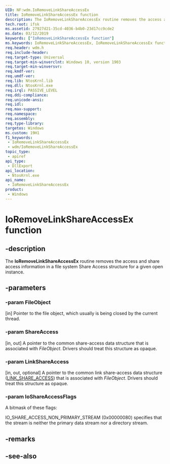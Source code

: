 ```yaml
---
UID: NF:wdm.IoRemoveLinkShareAccessEx
title: IoRemoveLinkShareAccessEx function
description: The IoRemoveLinkShareAccessEx routine removes the access and share access information in a file system Share Access structure for a given open instance.
tech.root: ifsk
ms.assetid: 27927d21-35cd-4036-b4b0-23d17cc9cde2
ms.date: 03/12/2019
keywords: ["IoRemoveLinkShareAccessEx function"]
ms.keywords: IoRemoveLinkShareAccessEx, IoRemoveLinkShareAccessEx function [Kernel-Mode Driver Architecture], kernel.IoRemoveLinkShareAccessEx, wdm/IoRemoveLinkShareAccessEx
req.header: wdm.h
req.include-header: 
req.target-type: Universal
req.target-min-winverclnt: Windows 10, version 1903
req.target-min-winversvr: 
req.kmdf-ver: 
req.umdf-ver: 
req.lib: NtosKrnl.lib
req.dll: NtosKrnl.exe
req.irql: PASSIVE_LEVEL
req.ddi-compliance: 
req.unicode-ansi: 
req.idl: 
req.max-support: 
req.namespace: 
req.assembly: 
req.type-library: 
targetos: Windows
ms.custom: 19H1
f1_keywords:
 - IoRemoveLinkShareAccessEx
 - wdm/IoRemoveLinkShareAccessEx
topic_type:
 - apiref
api_type:
 - DllExport
api_location:
 - NtosKrnl.exe
api_name:
 - IoRemoveLinkShareAccessEx
product:
 - Windows
---
```


# IoRemoveLinkShareAccessEx function


## -description

The <b>IoRemoveLinkShareAccessEx</b> routine removes the access and share access information in a file system Share Access structure for a given open instance.

## -parameters

### -param FileObject 

[in]
Pointer to the file object, which usually is being closed by the current thread.

### -param ShareAccess 

[in, out]
A pointer to the common share-access data structure that is associated with <i>FileObject</i>. Drivers should treat this structure as opaque.

### -param LinkShareAccess 

[in, out, optional]
A pointer to the common link share-access data structure (<a href="/windows-hardware/drivers/ddi/wdm/ns-wdm-_link_share_access">LINK_SHARE_ACCESS</a>) that is associated with <i>FileObject</i>. Drivers should treat this structure as opaque.

### -param IoShareAccessFlags

A bitmask of these flags:

IO_SHARE_ACCESS_NON_PRIMARY_STREAM         (0x00000080) specifies that the stream is neither the primary data stream nor a directory stream.

## -remarks

## -see-also